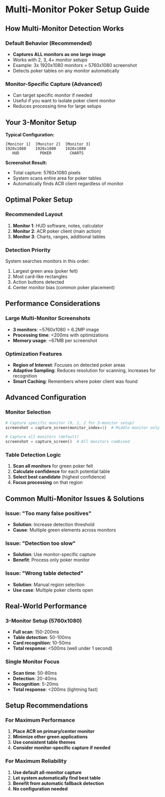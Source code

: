 # Multi-Monitor Poker Setup Guide

## How Multi-Monitor Detection Works

### Default Behavior (Recommended)
- **Captures ALL monitors as one large image**
- Works with 2, 3, 4+ monitor setups
- Example: 3x 1920x1080 monitors = 5760x1080 screenshot
- Detects poker tables on any monitor automatically

### Monitor-Specific Capture (Advanced)
- Can target specific monitor if needed
- Useful if you want to isolate poker client monitor
- Reduces processing time for large setups

## Your 3-Monitor Setup

**Typical Configuration:**
```
[Monitor 1]  [Monitor 2]  [Monitor 3]
1920x1080    1920x1080    1920x1080
   HUD         POKER        CHARTS
```

**Screenshot Result:**
- Total capture: 5760x1080 pixels
- System scans entire area for poker tables
- Automatically finds ACR client regardless of monitor

## Optimal Poker Setup

### Recommended Layout
1. **Monitor 1**: HUD software, notes, calculator
2. **Monitor 2**: ACR poker client (main action)
3. **Monitor 3**: Charts, ranges, additional tables

### Detection Priority
System searches monitors in this order:
1. Largest green area (poker felt)
2. Most card-like rectangles
3. Action buttons detected
4. Center monitor bias (common poker placement)

## Performance Considerations

### Large Multi-Monitor Screenshots
- **3 monitors**: ~5760x1080 = 6.2MP image
- **Processing time**: <200ms with optimizations
- **Memory usage**: ~67MB per screenshot

### Optimization Features
- **Region of Interest**: Focuses on detected poker areas
- **Adaptive Sampling**: Reduces resolution for scanning, increases for recognition
- **Smart Caching**: Remembers where poker client was found

## Advanced Configuration

### Monitor Selection
```python
# Capture specific monitor (0, 1, 2 for 3-monitor setup)
screenshot = capture_screen(monitor_index=1)  # Middle monitor only

# Capture all monitors (default)
screenshot = capture_screen()  # All monitors combined
```

### Table Detection Logic
1. **Scan all monitors** for green poker felt
2. **Calculate confidence** for each potential table
3. **Select best candidate** (highest confidence)
4. **Focus processing** on that region

## Common Multi-Monitor Issues & Solutions

### Issue: "Too many false positives"
- **Solution**: Increase detection threshold
- **Cause**: Multiple green elements across monitors

### Issue: "Detection too slow"
- **Solution**: Use monitor-specific capture
- **Benefit**: Process only poker monitor

### Issue: "Wrong table detected"
- **Solution**: Manual region selection
- **Use case**: Multiple poker clients open

## Real-World Performance

### 3-Monitor Setup (5760x1080)
- **Full scan**: 150-200ms
- **Table detection**: 50-100ms  
- **Card recognition**: 10-50ms
- **Total response**: <500ms (well under 1 second)

### Single Monitor Focus
- **Scan time**: 50-80ms
- **Detection**: 20-40ms
- **Recognition**: 5-20ms
- **Total response**: <200ms (lightning fast)

## Setup Recommendations

### For Maximum Performance
1. **Place ACR on primary/center monitor**
2. **Minimize other green applications**
3. **Use consistent table themes**
4. **Consider monitor-specific capture if needed**

### For Maximum Reliability  
1. **Use default all-monitor capture**
2. **Let system automatically find best table**
3. **Benefit from automatic fallback detection**
4. **No configuration needed**